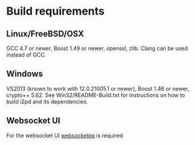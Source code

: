 Build requirements
============

Linux/FreeBSD/OSX
-----------------

GCC 4.7 or newer, Boost 1.49 or newer, openssl, zlib. Clang can be used instead of GCC.

Windows
-------

VS2013 (known to work with 12.0.21005.1 or newer), Boost 1.46 or newer,
crypto++ 5.62. See Win32/README-Build.txt for instructions on how to build i2pd
and its dependencies.

Websocket UI
------------

For the websocket UI [websocketpp](https://github.com/zaphoyd/websocketpp) is required
